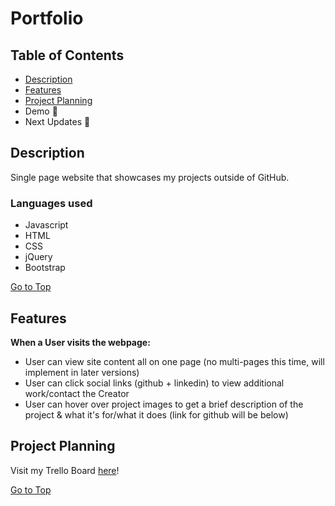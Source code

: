 # Portfolio


## Table of Contents 

- [Description](#Description)
- [Features](#Features) 
- [Project Planning](#ProjectPlanning)
- Demo 💬
- Next Updates 💬



## Description 

Single page website that showcases my projects outside of GitHub. 

### Languages used

* Javascript
* HTML
* CSS
* jQuery
* Bootstrap


[Go to Top](#Portfolio)



## Features

**When a User visits the webpage:**
- User can view site content all on one page (no multi-pages this time, will implement in later versions)
- User can click social links (github + linkedin) to view additional work/contact the Creator
- User can hover over project images to get a brief description of the project & what it's for/what it does (link for github will be below)


         
## Project Planning 

Visit my Trello Board <a href="https://trello.com/b/fwGAxAbY/portforlio">here</a>!
         
         
         
[Go to Top](#Portfolio)



